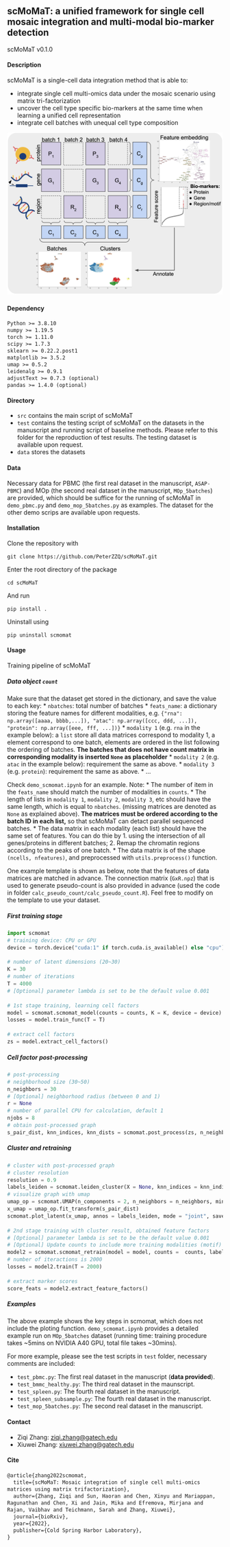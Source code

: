 ## scMoMaT: a unified framework for single cell mosaic integration and multi-modal bio-marker detection
scMoMaT v0.1.0


#### Description
scMoMaT is a single-cell data integration method that is able to:
* integrate single cell multi-omics data under the mosaic scenario using matrix tri-factorization
* uncover the cell type specific bio-markers at the same time when learning a unified cell representation
* integrate cell batches with unequal cell type composition

<img src = "fig1.png" width = 700ptx>

#### Dependency
```
Python >= 3.8.10
numpy >= 1.19.5
torch >= 1.11.0
scipy >= 1.7.3
sklearn >= 0.22.2.post1
matplotlib >= 3.5.2
umap >= 0.5.2
leidenalg >= 0.9.1
adjustText >= 0.7.3 (optional)
pandas >= 1.4.0 (optional)
```


#### Directory
* `src` contains the main script of scMoMaT
* `test` contains the testing script of scMoMaT on the datasets in the manuscript and running script of baseline methods. Please refer to this folder for the reproduction of test results. The testing dataset is available upon request.
* `data` stores the datasets

#### Data
Necessary data for PBMC (the first real dataset in the manuscript, `ASAP-PBMC`) and MOp (the second real dataset in the manuscript, `MOp_5batches`) are provided, which should be suffice for the running of scMoMaT in `demo_pbmc.py` and `demo_mop_5batches.py` as examples. The dataset for the other demo scrips are available upon requests. 

#### Installation 

Clone the repository with

```
git clone https://github.com/PeterZZQ/scMoMaT.git
```

Enter the root directory of the package
```
cd scMoMaT
```

And run
```
pip install .
```

Uninstall using
```
pip uninstall scmomat
```

#### Usage 
Training pipeline of scMoMaT
##### Data object `count`
  Make sure that the dataset get stored in the dictionary, and save the value to each key:
    * `nbatches`: total number of batches
    * `feats_name`: a dictionary storing the feature names for different modalities, e.g. `{"rna": np.array([aaaa, bbbb,...]), "atac": np.array([ccc, ddd, ...]), "protein": np.array([eee, fff, ...])}`
    * `modality 1` (e.g. `rna` in the example below): a `list` store all data matrices correspond to modality 1, a element correspond to one batch, elements are ordered in the list following the ordering of batches. **The batches that does not have count matrix in corresponding modality is inserted `None` as placeholder**
    * `modality 2` (e.g. `atac` in the example below): requirement the same as above.
    * `modality 3` (e.g. `protein`): requirement the same as above.
    * ...
  
  Check `demo_scmomat.ipynb` for an example. Note:
    * The number of item in the `feats_name` should match the number of modalities in `counts`. 
    * The length of lists in `modality 1`, `modality 2`, `modality 3`, etc should have the same length, which is equal to `nbatches`. (missing matrices are denoted as `None` as explained above). **The matrices must be ordered according to the batch ID in each list,** so that scMoMaT can detact parallel sequenced batches.
    * The data matrix in each modality (each list) should have the same set of features. You can do thie by 1. using the intersection of all genes/proteins in different batches; 2. Remap the chromatin regions according to the peaks of one batch. 
    * The data matrix is of the shape `(ncells, nfeatures)`, and preprocessed with `utils.preprocess()` function.

One example template is shown as below, note that the features of data matrices are matched in advance. The connection matrix (`GxR.npz`) that is used to generate pseudo-count is also provided in advance (used the code in folder `calc_pseudo_count/calc_pseudo_count.R`). Feel free to modify on the template to use your dataset.



##### First training stage
```python
import scmomat
# training device: CPU or GPU
device = torch.device("cuda:1" if torch.cuda.is_available() else "cpu")

# number of latent dimensions (20~30)
K = 30
# number of iterations
T = 4000
# [Optional] parameter lambda is set to be the default value 0.001

# 1st stage training, learning cell factors
model = scmomat.scmomat_model(counts = counts, K = K, device = device)
losses = model.train_func(T = T)

# extract cell factors
zs = model.extract_cell_factors()
```

##### Cell factor post-processing
```python
# post-processing
# neighborhood size (30~50)
n_neighbors = 30
# [Optional] neighborhood radius (between 0 and 1)
r = None
# number of parallel CPU for calculation, default 1
njobs = 8
# obtain post-processed graph
s_pair_dist, knn_indices, knn_dists = scmomat.post_process(zs, n_neighbors, njobs = 8, r = r)
```

##### Cluster and retraining
```python
# cluster with post-processed graph
# cluster resolution
resolution = 0.9
labels_leiden = scmomat.leiden_cluster(X = None, knn_indices = knn_indices, knn_dists = knn_dists, resolution = resolution)
# visualize graph with umap
umap_op = scmomat.UMAP(n_components = 2, n_neighbors = n_neighbors, min_dist = 0.20, random_state = 0, metric='precomputed', knn_dists=knn_dists, knn_indices=knn_indices)
x_umap = umap_op.fit_transform(s_pair_dist)
scmomat.plot_latent(x_umap, annos = labels_leiden, mode = "joint", save = None, figsize = (10,7), axis_label = "UMAP", markerscale = 6, s = 5, label_inplace = True, alpha = 0.7)

# 2nd stage training with cluster result, obtained feature factors
# [Optional] parameter lambda is set to be the default value 0.001
# [Optional] Update counts to include more training modalities (motif)
model2 = scmomat.scmomat_retrain(model = model, counts =  counts, labels = labels_leiden, device = device)
# number of iteractions is 2000
losses = model2.train(T = 2000)

# extract marker scores
score_feats = model2.extract_feature_factors()
```

##### Examples
The above example shows the key steps in scmomat, which does not include the ploting function. `demo_scmomat.ipynb` provides a detailed example run on `MOp_5batches` dataset (running time: training procedure takes ~5mins on NVIDIA A40 GPU, total file takes ~30mins). 

For more example, please see the test scripts in `test` folder, necessary comments are included:
* `test_pbmc.py`: The first real dataset in the manuscript (**data provided**).
* `test_bmmc_healthy.py`: The third real dataset in the maunscript.
* `test_spleen.py`: The fourth real dataset in the manuscript.
* `test_spleen_subsample.py`: The fourth real dataset in the manuscript.
* `test_mop_5batches.py`: The second real dataset in the manuscript.


#### Contact
* Ziqi Zhang: ziqi.zhang@gatech.edu
* Xiuwei Zhang: xiuwei.zhang@gatech.edu 


#### Cite
```
@article{zhang2022scmomat,
  title={scMoMaT: Mosaic integration of single cell multi-omics matrices using matrix trifactorization},
  author={Zhang, Ziqi and Sun, Haoran and Chen, Xinyu and Mariappan, Ragunathan and Chen, Xi and Jain, Mika and Efremova, Mirjana and Rajan, Vaibhav and Teichmann, Sarah and Zhang, Xiuwei},
  journal={bioRxiv},
  year={2022},
  publisher={Cold Spring Harbor Laboratory},
}
```